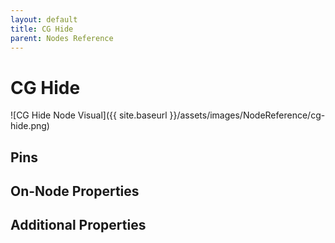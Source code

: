 ```yaml
---
layout: default
title: CG Hide
parent: Nodes Reference
---
```

# CG Hide

![CG Hide Node Visual]({{ site.baseurl }}/assets/images/NodeReference/cg-hide.png)

## Pins

## On-Node Properties

## Additional Properties